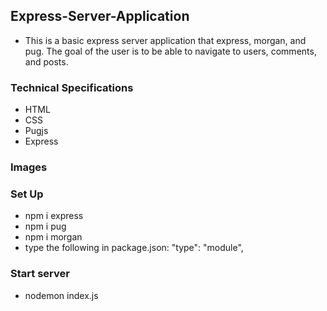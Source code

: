 ## Express-Server-Application
* This is a basic express server application that express, morgan, and pug. The goal of the user is to be able to navigate to users, comments, and posts.


### Technical Specifications
* HTML
* CSS
* Pugjs
* Express

### Images

### Set Up
* npm i express
* npm i pug
* npm i morgan
* type the following in package.json: "type": "module",

### Start server
* nodemon index.js